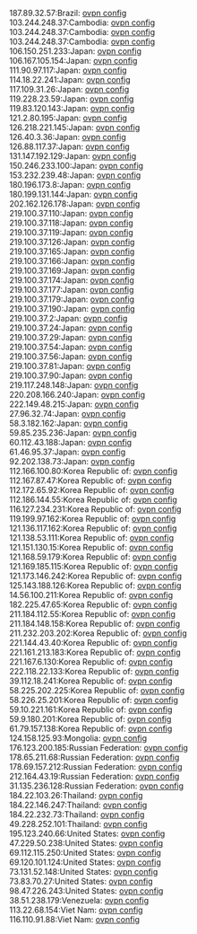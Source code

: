 187.89.32.57:Brazil: [ovpn config](vpn/187_89_32_57.ovpn)  
103.244.248.37:Cambodia: [ovpn config](vpn/103_244_248_37.ovpn)  
103.244.248.37:Cambodia: [ovpn config](vpn/103_244_248_37.ovpn)  
103.244.248.37:Cambodia: [ovpn config](vpn/103_244_248_37.ovpn)  
106.150.251.233:Japan: [ovpn config](vpn/106_150_251_233.ovpn)  
106.167.105.154:Japan: [ovpn config](vpn/106_167_105_154.ovpn)  
111.90.97.117:Japan: [ovpn config](vpn/111_90_97_117.ovpn)  
114.18.22.241:Japan: [ovpn config](vpn/114_18_22_241.ovpn)  
117.109.31.26:Japan: [ovpn config](vpn/117_109_31_26.ovpn)  
119.228.23.59:Japan: [ovpn config](vpn/119_228_23_59.ovpn)  
119.83.120.143:Japan: [ovpn config](vpn/119_83_120_143.ovpn)  
121.2.80.195:Japan: [ovpn config](vpn/121_2_80_195.ovpn)  
126.218.221.145:Japan: [ovpn config](vpn/126_218_221_145.ovpn)  
126.40.3.36:Japan: [ovpn config](vpn/126_40_3_36.ovpn)  
126.88.117.37:Japan: [ovpn config](vpn/126_88_117_37.ovpn)  
131.147.192.129:Japan: [ovpn config](vpn/131_147_192_129.ovpn)  
150.246.233.100:Japan: [ovpn config](vpn/150_246_233_100.ovpn)  
153.232.239.48:Japan: [ovpn config](vpn/153_232_239_48.ovpn)  
180.196.173.8:Japan: [ovpn config](vpn/180_196_173_8.ovpn)  
180.199.131.144:Japan: [ovpn config](vpn/180_199_131_144.ovpn)  
202.162.126.178:Japan: [ovpn config](vpn/202_162_126_178.ovpn)  
219.100.37.110:Japan: [ovpn config](vpn/219_100_37_110.ovpn)  
219.100.37.118:Japan: [ovpn config](vpn/219_100_37_118.ovpn)  
219.100.37.119:Japan: [ovpn config](vpn/219_100_37_119.ovpn)  
219.100.37.126:Japan: [ovpn config](vpn/219_100_37_126.ovpn)  
219.100.37.165:Japan: [ovpn config](vpn/219_100_37_165.ovpn)  
219.100.37.166:Japan: [ovpn config](vpn/219_100_37_166.ovpn)  
219.100.37.169:Japan: [ovpn config](vpn/219_100_37_169.ovpn)  
219.100.37.174:Japan: [ovpn config](vpn/219_100_37_174.ovpn)  
219.100.37.177:Japan: [ovpn config](vpn/219_100_37_177.ovpn)  
219.100.37.179:Japan: [ovpn config](vpn/219_100_37_179.ovpn)  
219.100.37.190:Japan: [ovpn config](vpn/219_100_37_190.ovpn)  
219.100.37.2:Japan: [ovpn config](vpn/219_100_37_2.ovpn)  
219.100.37.24:Japan: [ovpn config](vpn/219_100_37_24.ovpn)  
219.100.37.29:Japan: [ovpn config](vpn/219_100_37_29.ovpn)  
219.100.37.54:Japan: [ovpn config](vpn/219_100_37_54.ovpn)  
219.100.37.56:Japan: [ovpn config](vpn/219_100_37_56.ovpn)  
219.100.37.81:Japan: [ovpn config](vpn/219_100_37_81.ovpn)  
219.100.37.90:Japan: [ovpn config](vpn/219_100_37_90.ovpn)  
219.117.248.148:Japan: [ovpn config](vpn/219_117_248_148.ovpn)  
220.208.166.240:Japan: [ovpn config](vpn/220_208_166_240.ovpn)  
222.149.48.215:Japan: [ovpn config](vpn/222_149_48_215.ovpn)  
27.96.32.74:Japan: [ovpn config](vpn/27_96_32_74.ovpn)  
58.3.182.162:Japan: [ovpn config](vpn/58_3_182_162.ovpn)  
59.85.235.236:Japan: [ovpn config](vpn/59_85_235_236.ovpn)  
60.112.43.188:Japan: [ovpn config](vpn/60_112_43_188.ovpn)  
61.46.95.37:Japan: [ovpn config](vpn/61_46_95_37.ovpn)  
92.202.138.73:Japan: [ovpn config](vpn/92_202_138_73.ovpn)  
112.166.100.80:Korea Republic of: [ovpn config](vpn/112_166_100_80.ovpn)  
112.167.87.47:Korea Republic of: [ovpn config](vpn/112_167_87_47.ovpn)  
112.172.65.92:Korea Republic of: [ovpn config](vpn/112_172_65_92.ovpn)  
112.186.144.55:Korea Republic of: [ovpn config](vpn/112_186_144_55.ovpn)  
116.127.234.231:Korea Republic of: [ovpn config](vpn/116_127_234_231.ovpn)  
119.199.97.162:Korea Republic of: [ovpn config](vpn/119_199_97_162.ovpn)  
121.136.117.162:Korea Republic of: [ovpn config](vpn/121_136_117_162.ovpn)  
121.138.53.111:Korea Republic of: [ovpn config](vpn/121_138_53_111.ovpn)  
121.151.130.15:Korea Republic of: [ovpn config](vpn/121_151_130_15.ovpn)  
121.168.59.179:Korea Republic of: [ovpn config](vpn/121_168_59_179.ovpn)  
121.169.185.115:Korea Republic of: [ovpn config](vpn/121_169_185_115.ovpn)  
121.173.146.242:Korea Republic of: [ovpn config](vpn/121_173_146_242.ovpn)  
125.143.188.126:Korea Republic of: [ovpn config](vpn/125_143_188_126.ovpn)  
14.56.100.211:Korea Republic of: [ovpn config](vpn/14_56_100_211.ovpn)  
182.225.47.65:Korea Republic of: [ovpn config](vpn/182_225_47_65.ovpn)  
211.184.112.55:Korea Republic of: [ovpn config](vpn/211_184_112_55.ovpn)  
211.184.148.158:Korea Republic of: [ovpn config](vpn/211_184_148_158.ovpn)  
211.232.203.202:Korea Republic of: [ovpn config](vpn/211_232_203_202.ovpn)  
221.144.43.40:Korea Republic of: [ovpn config](vpn/221_144_43_40.ovpn)  
221.161.213.183:Korea Republic of: [ovpn config](vpn/221_161_213_183.ovpn)  
221.167.6.130:Korea Republic of: [ovpn config](vpn/221_167_6_130.ovpn)  
222.118.22.133:Korea Republic of: [ovpn config](vpn/222_118_22_133.ovpn)  
39.112.18.241:Korea Republic of: [ovpn config](vpn/39_112_18_241.ovpn)  
58.225.202.225:Korea Republic of: [ovpn config](vpn/58_225_202_225.ovpn)  
58.226.25.201:Korea Republic of: [ovpn config](vpn/58_226_25_201.ovpn)  
59.10.221.161:Korea Republic of: [ovpn config](vpn/59_10_221_161.ovpn)  
59.9.180.201:Korea Republic of: [ovpn config](vpn/59_9_180_201.ovpn)  
61.79.157.138:Korea Republic of: [ovpn config](vpn/61_79_157_138.ovpn)  
124.158.125.93:Mongolia: [ovpn config](vpn/124_158_125_93.ovpn)  
176.123.200.185:Russian Federation: [ovpn config](vpn/176_123_200_185.ovpn)  
178.65.211.68:Russian Federation: [ovpn config](vpn/178_65_211_68.ovpn)  
178.69.157.212:Russian Federation: [ovpn config](vpn/178_69_157_212.ovpn)  
212.164.43.19:Russian Federation: [ovpn config](vpn/212_164_43_19.ovpn)  
31.135.236.128:Russian Federation: [ovpn config](vpn/31_135_236_128.ovpn)  
184.22.103.26:Thailand: [ovpn config](vpn/184_22_103_26.ovpn)  
184.22.146.247:Thailand: [ovpn config](vpn/184_22_146_247.ovpn)  
184.22.232.73:Thailand: [ovpn config](vpn/184_22_232_73.ovpn)  
49.228.252.101:Thailand: [ovpn config](vpn/49_228_252_101.ovpn)  
195.123.240.66:United States: [ovpn config](vpn/195_123_240_66.ovpn)  
47.229.50.238:United States: [ovpn config](vpn/47_229_50_238.ovpn)  
69.112.115.250:United States: [ovpn config](vpn/69_112_115_250.ovpn)  
69.120.101.124:United States: [ovpn config](vpn/69_120_101_124.ovpn)  
73.131.52.148:United States: [ovpn config](vpn/73_131_52_148.ovpn)  
73.83.70.27:United States: [ovpn config](vpn/73_83_70_27.ovpn)  
98.47.226.243:United States: [ovpn config](vpn/98_47_226_243.ovpn)  
38.51.238.179:Venezuela: [ovpn config](vpn/38_51_238_179.ovpn)  
113.22.68.154:Viet Nam: [ovpn config](vpn/113_22_68_154.ovpn)  
116.110.91.88:Viet Nam: [ovpn config](vpn/116_110_91_88.ovpn)  
